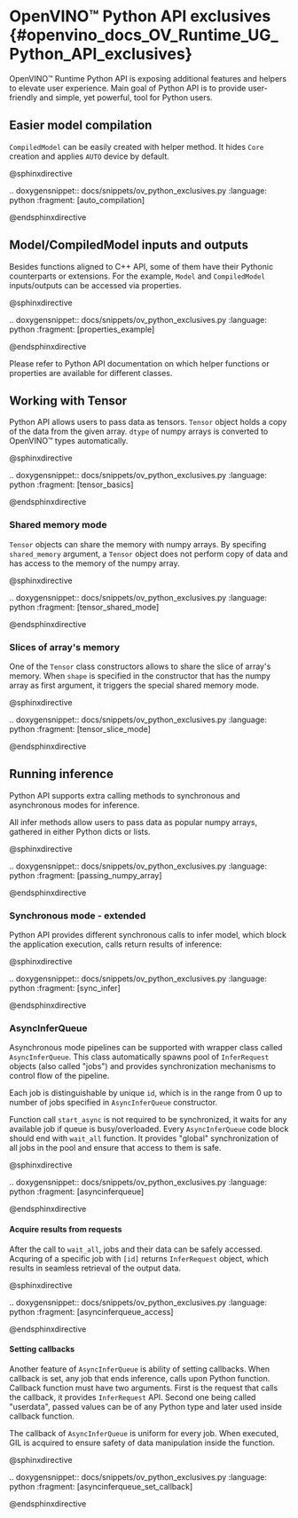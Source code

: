# OpenVINO™ Python API exclusives {#openvino_docs_OV_Runtime_UG_Python_API_exclusives}

OpenVINO™ Runtime Python API is exposing additional features and helpers to elevate user experience. Main goal of Python API is to provide user-friendly and simple, yet powerful, tool for Python users.

## Easier model compilation 

`CompiledModel` can be easily created with helper method. It hides `Core` creation and applies `AUTO` device by default.

@sphinxdirective

.. doxygensnippet:: docs/snippets/ov_python_exclusives.py
    :language: python
    :fragment: [auto_compilation]

@endsphinxdirective

## Model/CompiledModel inputs and outputs

Besides functions aligned to C++ API, some of them have their Pythonic counterparts or extensions. For the example, `Model` and `CompiledModel` inputs/outputs can be accessed via properties.

@sphinxdirective

.. doxygensnippet:: docs/snippets/ov_python_exclusives.py
    :language: python
    :fragment: [properties_example]

@endsphinxdirective

Please refer to Python API documentation on which helper functions or properties are available for different classes.

## Working with Tensor

Python API allows users to pass data as tensors. `Tensor` object holds a copy of the data from the given array. `dtype` of numpy arrays is converted to OpenVINO™ types automatically.

@sphinxdirective

.. doxygensnippet:: docs/snippets/ov_python_exclusives.py
    :language: python
    :fragment: [tensor_basics]

@endsphinxdirective

### Shared memory mode

`Tensor` objects can share the memory with numpy arrays. By specifing `shared_memory` argument, a `Tensor` object does not perform copy of data and has access to the memory of the numpy array.

@sphinxdirective

.. doxygensnippet:: docs/snippets/ov_python_exclusives.py
    :language: python
    :fragment: [tensor_shared_mode]

@endsphinxdirective

### Slices of array's memory

One of the `Tensor` class constructors allows to share the slice of array's memory. When `shape` is specified in the constructor that has the numpy array as first argument, it triggers the special shared memory mode.

@sphinxdirective

.. doxygensnippet:: docs/snippets/ov_python_exclusives.py
    :language: python
    :fragment: [tensor_slice_mode]

@endsphinxdirective

## Running inference

Python API supports extra calling methods to synchronous and asynchronous modes for inference.

All infer methods allow users to pass data as popular numpy arrays, gathered in either Python dicts or lists.

@sphinxdirective

.. doxygensnippet:: docs/snippets/ov_python_exclusives.py
    :language: python
    :fragment: [passing_numpy_array]

@endsphinxdirective

### Synchronous mode - extended

Python API provides different synchronous calls to infer model, which block the application execution, calls return results of inference:

@sphinxdirective

.. doxygensnippet:: docs/snippets/ov_python_exclusives.py
    :language: python
    :fragment: [sync_infer]

@endsphinxdirective

### AsyncInferQueue

Asynchronous mode pipelines can be supported with wrapper class called `AsyncInferQueue`. This class automatically spawns pool of `InferRequest` objects (also called "jobs") and provides synchronization mechanisms to control flow of the pipeline.

Each job is distinguishable by unique `id`, which is in the range from 0 up to number of jobs specified in `AsyncInferQueue` constructor.

Function call `start_async` is not required to be synchronized, it waits for any available job if queue is busy/overloaded. Every `AsyncInferQueue` code block should end with `wait_all` function. It provides "global" synchronization of all jobs in the pool and ensure that access to them is safe.

@sphinxdirective

.. doxygensnippet:: docs/snippets/ov_python_exclusives.py
    :language: python
    :fragment: [asyncinferqueue]

@endsphinxdirective

#### Acquire results from requests

After the call to `wait_all`, jobs and their data can be safely accessed. Acquring of a specific job with `[id]` returns `InferRequest` object, which results in seamless retrieval of the output data.

@sphinxdirective

.. doxygensnippet:: docs/snippets/ov_python_exclusives.py
    :language: python
    :fragment: [asyncinferqueue_access]

@endsphinxdirective

#### Setting callbacks

Another feature of `AsyncInferQueue` is ability of setting callbacks. When callback is set, any job that ends inference, calls upon Python function. Callback function must have two arguments. First is the request that calls the callback, it provides `InferRequest` API. Second one being called "userdata", passed values can be of any Python type and later used inside callback function.

The callback of `AsyncInferQueue` is uniform for every job. When executed, GIL is acquired to ensure safety of data manipulation inside the function.

@sphinxdirective

.. doxygensnippet:: docs/snippets/ov_python_exclusives.py
    :language: python
    :fragment: [asyncinferqueue_set_callback]

@endsphinxdirective

